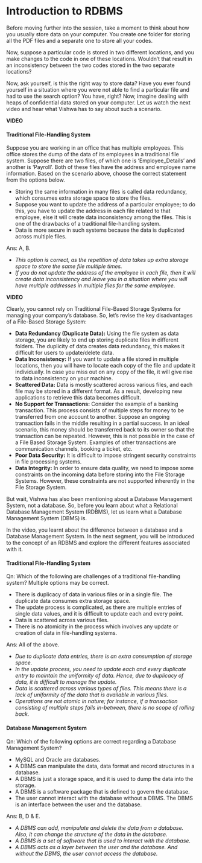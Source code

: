 ﻿# Introduction to RDBMS

Before moving further into the session, take a moment to think about how you usually store data on your computer. You create one folder for storing all the PDF files and a separate one to store all your codes.

Now, suppose a particular code is stored in two different locations, and you make changes to the code in one of these locations. Wouldn’t that result in an inconsistency between the two codes stored in the two separate locations?

Now, ask yourself, is this the right way to store data? Have you ever found yourself in a situation where you were not able to find a particular file and had to use the search option? You have, right? Now, imagine dealing with heaps of confidential data stored on your computer. Let us watch the next video and hear what Vishwa has to say about such a scenario.

**VIDEO**   

#### Traditional File-Handling System

Suppose you are working in an office that has multiple employees. This office stores the dump of the data of its employees in a traditional file system. Suppose there are two files, of which one is ‘Employee_Details’ and another is ‘Payroll’. Both of these files have the address and employee name information. Based on the scenario above, choose the correct statement from the options below.   

- Storing the same information in many files is called data redundancy, which consumes extra storage space to store the files.
- Suppose you want to update the address of a particular employee; to do this, you have to update the address in each file related to that employee, else it will create data inconsistency among the files. This is one of the drawbacks of a traditional file-handling system.
- Data is more secure in such systems because the data is duplicated across multiple files.

Ans: A, B.

- _This option is correct, as the repetition of data takes up extra storage space to store the same file multiple times._ 
- _If you do not update the address of the employee in each file, then it will create data inconsistency and leave you in a situation where you will have multiple addresses in multiple files for the same employee._

**VIDEO**   

Clearly, you cannot rely on Traditional File-Based Storage Systems for managing your company’s database. So, let’s revise the key disadvantages of a File-Based Storage System:

- **Data Redundancy (Duplicate Data):**  Using the file system as data storage, you are likely to end up storing duplicate files in different folders. The duplicity of data creates data redundancy, this makes it difficult for users to update/delete data.  
- **Data Inconsistency:**  If you want to update a file stored in multiple locations, then you will have to locate each copy of the file and update it individually. In case you miss out on any copy of the file, it will give rise to data inconsistency on your machine.
- **Scattered Data:**  Data is mostly scattered across various files, and each file may be stored in a different format. As a result, developing new applications to retrieve this data becomes difficult.
- **No Support for Transactions:**  Consider the example of a banking transaction. This process consists of multiple steps for money to be transferred from one account to another. Suppose an ongoing transaction fails in the middle resulting in a partial success. In an ideal scenario, this money should be transferred back to its owner so that the transaction can be repeated. However, this is not possible in the case of a File Based Storage System. Examples of other transactions are communication channels, booking a ticket, etc.
- **Poor Data Security:**  It is difficult to impose stringent security constraints in file processing systems.
- **Data Integrity:**  In order to ensure data quality, we need to impose some constraints on the incoming data before storing into the File Storage Systems. However, these constraints are not supported inherently in the File Storage System. 

But wait, Vishwa has also been mentioning about a Database Management System, not a database. So, before you learn about what a Relational Database Management System (RDBMS), let us learn what a Database Management System (DBMS) is.  

In the video, you learnt about the difference between a database and a Database Management System. In the next segment, you will be introduced to the concept of an RDBMS and explore the different features associated with it.  

#### Traditional File-Handling System

Qn: Which of the following are challenges of a traditional file-handling system? Multiple options may be correct.

- There is duplicacy of data in various files or in a single file. The duplicate data consumes extra storage space.
- The update process is complicated, as there are multiple entries of single data values, and it is difficult to update each and every point.
- Data is scattered across various files.
- There is no atomicity in the process which involves any update or creation of data in file-handling systems.

Ans: All of the above.

- _Due to duplicate data entries, there is an extra consumption of storage space._
- _In the update process, you need to update each and every duplicate entry to maintain the uniformity of data. Hence, due to duplicacy of data, it is difficult to manage the update._
- _Data is scattered across various types of files. This means there is a lack of uniformity of the data that is available in various files._
- _Operations are not atomic in nature; for instance, if a transaction consisting of multiple steps fails in-between, there is no scope of rolling back._

#### Database Management System

Qn: Which of the following options are correct regarding a Database Management System?

- MySQL and Oracle are databases.
- A DBMS can manipulate the data, data format and record structures in a database.
- A DBMS is just a storage space, and it is used to dump the data into the storage.
- A DBMS is a software package that is defined to govern the database.
- The user cannot interact with the database without a DBMS. The DBMS is an interface between the user and the database.

Ans: B, D & E.

- _A DBMS can add, manipulate and delete the data from a database. Also, it can change the structure of the data in the database._
- _A DBMS is a set of software that is used to interact with the database._
- _A DBMS acts as a layer between the user and the database. And without the DBMS, the user cannot access the database._
